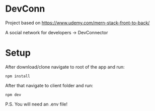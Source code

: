 # DevConn

Project based on https://www.udemy.com/mern-stack-front-to-back/

A social network for developers -> DevConnector

# Setup

After download/clone navigate to root of the app and run:

```
npm install

```

After that navigate to client folder and run:

```
npm dev

```

P.S. You will need an .env file!
